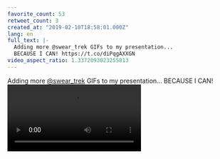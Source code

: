 ```yaml
---
favorite_count: 53
retweet_count: 3
created_at: "2019-02-10T18:58:01.000Z"
lang: en
full_text: |-
  Adding more @swear_trek GIFs to my presentation...
  BECAUSE I CAN! https://t.co/diPqgAXXGN
video_aspect_ratio: 1.3372093023255813
---
```


Adding more [@swear_trek](https://twitter.com/swear_trek) GIFs to my
presentation... BECAUSE I CAN!
![Embedded Video](https://twitter-media-coderbyheart.s3.eu-north-1.amazonaws.com/1094671850246995969-DzEONFZWkAEZjGj.mp4)
